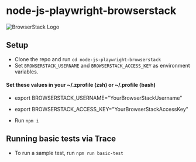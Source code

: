 # node-js-playwright-browserstack

![BrowserStack Logo](https://d98b8t1nnulk5.cloudfront.net/production/images/layout/logo-header.png?1469004780)

## Setup

* Clone the repo and run `cd node-js-playwright-browserstack`
* Set `BROWSERSTACK_USERNAME` and `BROWSERSTACK_ACCESS_KEY` as environment variables.

#### Set these values in your ~/.zprofile (zsh) or ~/.profile (bash)
 * export BROWSERSTACK_USERNAME="YourBrowserStackUsername"
 * export BROWSERSTACK_ACCESS_KEY="YourBrowserStackAccessKey"

* Run `npm i`

## Running basic tests via Trace

- To run a sample test, run `npm run basic-test`

